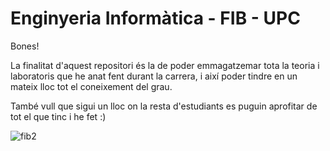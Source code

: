 # Enginyeria Informàtica - FIB - UPC
Bones!

La finalitat d'aquest repositori és la de poder emmagatzemar tota la teoria i laboratoris que he anat fent durant la carrera, i així poder tindre en un mateix lloc tot el coneixement del grau.

També vull que sigui un lloc on la resta d'estudiants es puguin aprofitar de tot el que tinc i he fet :) 


![fib2](https://github.com/user-attachments/assets/4f242cd0-489a-44b7-a939-2618ff4a8829)
